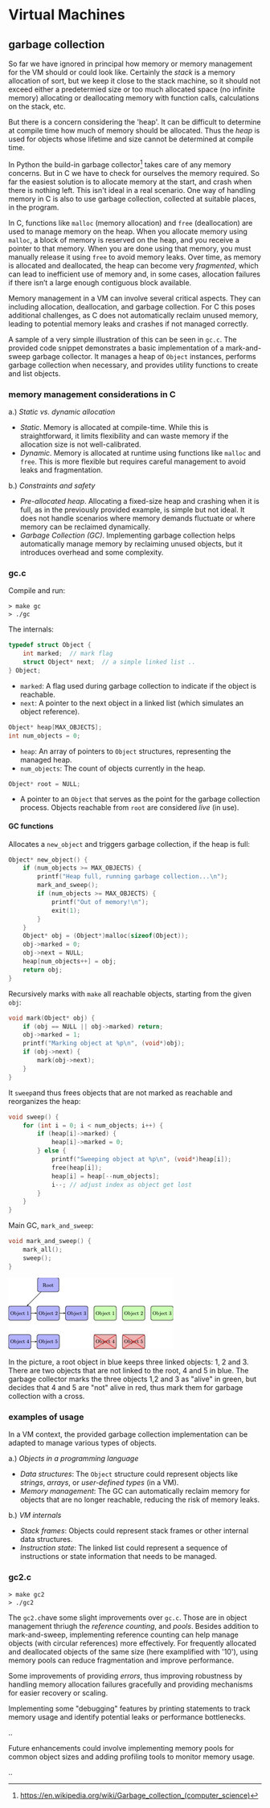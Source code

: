 # Virtual Machines

## garbage collection

So far we have ignored in principal how memory or memory management
for the VM should or could look like. Certainly the *stack* is a
memory allocation of sort, but we keep it close to the stack machine,
so it should not exceed either a predetermied size or too much allocated
space (no infinite memory) allocating or deallocating memory with
function calls, calculations on the stack, etc.

But there is a concern considering the 'heap'. It can be difficult
to determine at compile time how much of memory should be allocated.
Thus the *heap* is used for objects whose lifetime and size cannot be
determined at compile time.

In Python the build-in garbage collector[^gc] takes care of any
memory concerns. But in C we have to check for ourselves
the memory required. So far the easiest solution is to
allocate memory at the start, and crash when there is nothing left.
This isn't ideal in a real scenario. One way of handling memory
in C is also to use garbage collection, collected at suitable places,
in the program.

[^gc]: https://en.wikipedia.org/wiki/Garbage_collection_(computer_science)

In C, functions like `malloc` (memory allocation) and `free`
(deallocation) are used to manage memory on the heap. When you
allocate memory using `malloc`, a block of memory is reserved
on the heap, and you receive a pointer to that memory. When
you are done using that memory, you must manually release
it using `free` to avoid memory leaks.
Over time, as memory is allocated and deallocated, the heap can
become very *fragmented*, which can lead to inefficient use of
memory and, in some cases, allocation failures if there
isn’t a large enough contiguous block available.

Memory management in a VM can involve several critical aspects.
They can including allocation, deallocation, and garbage collection.
For C this poses additional challenges, as C
does not automatically reclaim unused memory, leading to
potential memory leaks and crashes if not managed correctly.

A sample of a very simple illustration of this can be seen in
`gc.c`. The provided code snippet demonstrates a basic implementation
of a mark-and-sweep garbage collector. It manages a heap of
`Object` instances, performs garbage collection when necessary,
and provides utility functions to create and list objects.


### memory management considerations in C

a.) *Static vs. dynamic allocation*
   - *Static*. Memory is allocated at compile-time. While this
   is straightforward, it limits flexibility and can waste memory
   if the allocation size is not well-calibrated.
   - *Dynamic*. Memory is allocated at runtime using functions
   like `malloc` and `free`. This is more flexible but requires
   careful management to avoid leaks and fragmentation.

b.) *Constraints and safety*
   - *Pre-allocated heap*. Allocating a fixed-size heap and crashing
   when it is full, as in the previously provided example, is simple
   but not ideal. It does not handle scenarios where memory demands
   fluctuate or where memory can be reclaimed dynamically.
   - *Garbage Collection (GC)*. Implementing garbage collection helps
   automatically manage memory by reclaiming unused objects, but it
   introduces overhead and some complexity.


### gc.c

Compile and run:

```shell
> make gc
> ./gc
```

The internals:

   ```c
   typedef struct Object {
       int marked;  // mark flag
       struct Object* next;  // a simple linked list ..
   } Object;
   ```
   - `marked`: A flag used during garbage collection to
     indicate if the object is reachable.
   - `next`: A pointer to the next object in a linked list
     (which simulates an object reference).


   ```c
   Object* heap[MAX_OBJECTS];
   int num_objects = 0;
   ```
   - `heap`: An array of pointers to `Object` structures,
      representing the managed heap.
   - `num_objects`: The count of objects currently in the heap.


   ```c
   Object* root = NULL;
   ```
   - A pointer to an `Object` that serves as the point for
   the garbage collection process. Objects reachable from
   `root` are considered *live* (in use).


#### GC functions

Allocates a `new_object` and triggers garbage collection,
if the heap is full:

   ```c
   Object* new_object() {
       if (num_objects >= MAX_OBJECTS) {
           printf("Heap full, running garbage collection...\n");
           mark_and_sweep();
           if (num_objects >= MAX_OBJECTS) {
               printf("Out of memory!\n");
               exit(1);
           }
       }
       Object* obj = (Object*)malloc(sizeof(Object));
       obj->marked = 0;
       obj->next = NULL;
       heap[num_objects++] = obj;
       return obj;
   }
   ```

Recursively marks with `make` all reachable objects,
starting from the given `obj`:

   ```c
   void mark(Object* obj) {
       if (obj == NULL || obj->marked) return;
       obj->marked = 1;
       printf("Marking object at %p\n", (void*)obj);
       if (obj->next) {
           mark(obj->next);
       }
   }
   ```

It `sweep`and thus frees objects that are not marked
as reachable and reorganizes the heap:

   ```c
   void sweep() {
       for (int i = 0; i < num_objects; i++) {
           if (heap[i]->marked) {
               heap[i]->marked = 0;
           } else {
               printf("Sweeping object at %p\n", (void*)heap[i]);
               free(heap[i]);
               heap[i] = heap[--num_objects];
               i--; // adjust index as object get lost
           }
       }
   }
   ```

Main GC, `mark_and_sweep`:

   ```c
   void mark_and_sweep() {
       mark_all();
       sweep();
   }
   ```

![Mark and sweep](../assets/images/mark-sweep.png)

In the picture, a root object in blue keeps three linked
objects: 1, 2 and 3. There are two objects that
are not linked to the root, 4 and 5 in blue.
The garbage collector marks the three objects 1,2 and 3
as "alive" in green, but decides that 4 and 5 are "not"
alive in red, thus mark them for garbage collection with
a cross.



### examples of usage

In a VM context, the provided garbage collection
implementation can be adapted to manage various
types of objects.

a.) *Objects in a programming language*
   - *Data structures*: The `Object` structure could represent objects
   like *strings*, *arrays*, or *user-defined types* (in a VM).
   - *Memory management*: The GC can automatically reclaim memory for
   objects that are no longer reachable, reducing the risk of memory leaks.

b.) *VM internals*
   - *Stack frames*: Objects could represent stack frames or other
   internal data structures.
   - *Instruction state*: The linked list could represent a sequence
   of instructions or state information that needs to be managed.



### gc2.c

```shell
> make gc2
> ./gc2
```

The `gc2.c`have some slight improvements over `gc.c`.
Those are in object management thriugh the *reference counting*,
and *pools*.
Besides addition to mark-and-sweep, implementing reference
counting can help manage objects (with circular references)
more effectively.
For frequently allocated and deallocated objects of the same
size (here examplified with '10'), using memory pools can reduce
fragmentation and improve performance.

Some improvements of providing *errors*, thus improving robustness
by handling memory allocation failures gracefully and providing
mechanisms for easier recovery or scaling.

Implementing some "debugging" features by printing statements
to track memory usage and identify potential leaks or performance
bottlenecks.



..

Future enhancements could involve implementing memory
pools for common object sizes and adding profiling
tools to monitor memory usage.


..
